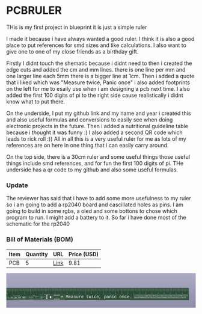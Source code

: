 # PCBRULER
 THis is my first project in blueprint it is just a simple ruler
 
 I made it because i have always wanted a good ruler. I think it is also a good place to put references for smd sizes and like calculations. I also want to give one to one of my close friends as a birthday gift.
 
 Firstly I didnt touch the shematic because i didnt need to then i created the edge cuts and added the cm and mm lines. there is one line per mm and one larger line each 5mm there is a bigger line at 1cm. Then i added a quote that i liked which was "Measure twice, Panic once" i also added footprints on the left for me to esaily use when i am designing a pcb next time. I also added the first 100 digits of pi to the right side cause realistically i didnt know what to put there. 
 
 On the underside, I put my github link and my name and year i created this and also useful formulas and conversions to easily see when doing electronic projects in the future. Then i added a nutritional guideline table because i thought it was funny :) I also added a second QR code which leads to rick roll :)) All in all this is a very useful ruler for me as lots of my references are on here in one thing that i can easily carry around. 
 
On the top side, there is a 30cm ruler and some useful things those useful things include smd references, and for fun the first 100 digits of pi. THe underside has a qr code to my github and also some useful formulas.

### Update
The reviewer has said that i have to add some more usefulness to my ruler so i am going to add a rp2040 board and cascillated holes as pins. I am going to build in some rgbs, a oled and some bottons to chose which program to run. I might add a battery to it. So far i have done most of the schematic for the rp2040



### Bill of Materials (BOM)

| Item | Quantity | URL | Price (USD) |
|------|---------|-----|-------------|
| PCB | 5 | [Link](https://cart.jlcpcb.com/quote?orderType=1&homeUploadNum=6f552ba165f94ad8b5276539fe3203e9&businessType=example&fileName=PCB.zipA) | 9.81 |

![Screenshot of project](SCREENSHOT.png)


